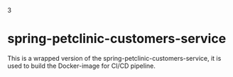 3
# spring-petclinic-customers-service


This is a wrapped version of the spring-petclinic-customers-service, it is used to build the Docker-image for CI/CD pipeline.
